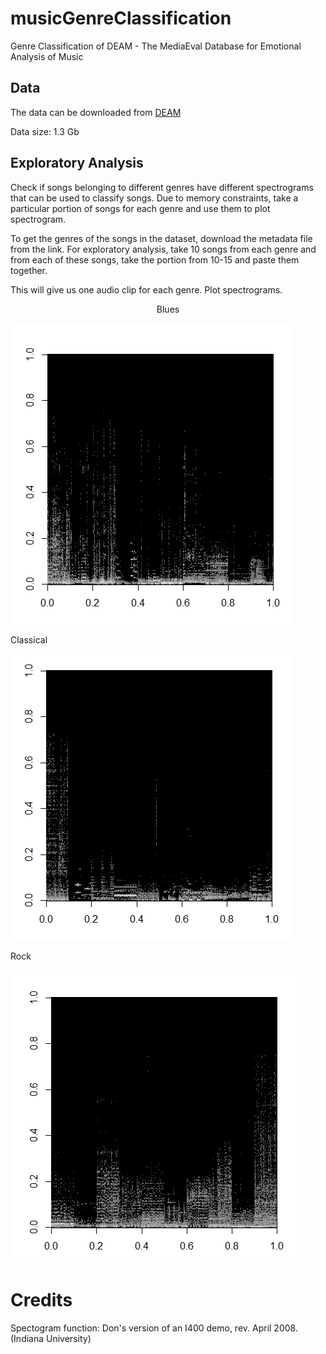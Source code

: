 # musicGenreClassification
Genre Classification of DEAM - The MediaEval Database for Emotional Analysis of Music

## Data
The data can be downloaded from [DEAM](http://cvml.unige.ch/databases/DEAM/)

Data size: 1.3 Gb

## Exploratory Analysis 

Check if songs belonging to different genres have different spectrograms that can be used to classify songs. 
Due to memory constraints, take a particular portion of songs for each genre and use them to plot spectrogram.

To get the genres of the songs in the dataset, download the metadata file from the link. For exploratory analysis,
take 10 songs from each genre and from each of these songs, take the portion from 10-15 and paste them together. 

This will give us one audio clip for each genre. Plot spectrograms. 
<p align="center">
Blues

![Blues Spectogram](https://github.com/RaghavRajaram/musicGenreClassification/blob/master/Blues.PNG)

Classical

![Classical Spectogram](https://github.com/RaghavRajaram/musicGenreClassification/blob/master/Classical.PNG)

Rock

![Rock Spectogram](https://github.com/RaghavRajaram/musicGenreClassification/blob/master/Rock.PNG)
</p>

# Credits
Spectogram function: Don's version of an I400 demo, rev. April 2008. (Indiana University)